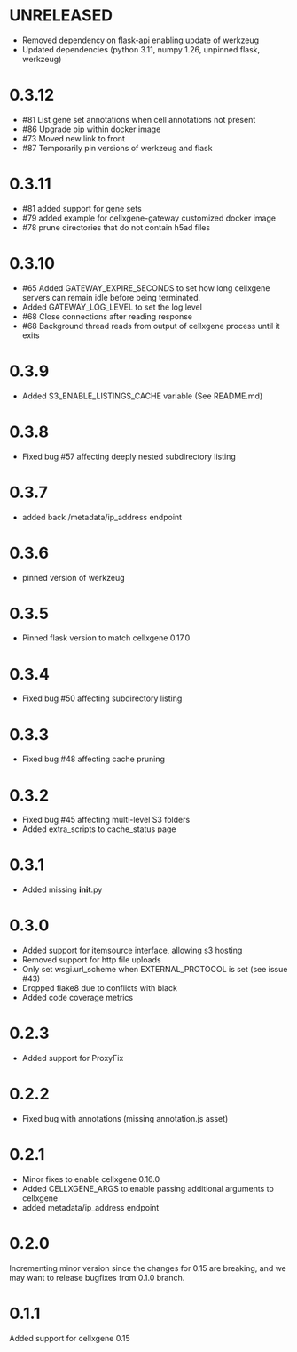 # UNRELEASED

* Removed dependency on flask-api enabling update of werkzeug
* Updated dependencies (python 3.11, numpy 1.26, unpinned flask, werkzeug)

# 0.3.12

* #81 List gene set annotations when cell annotations not present
* #86 Upgrade pip within docker image
* #73 Moved new link to front
* #87 Temporarily pin versions of werkzeug and flask


# 0.3.11

* #81 added support for gene sets
* #79 added example for cellxgene-gateway customized docker image
* #78 prune directories that do not contain h5ad files

# 0.3.10

* #65 Added GATEWAY_EXPIRE_SECONDS to set how long cellxgene servers can remain idle before being terminated.
* Added GATEWAY_LOG_LEVEL to set the log level
* #68 Close connections after reading response
* #68 Background thread reads from output of cellxgene process until it exits

# 0.3.9

* Added S3_ENABLE_LISTINGS_CACHE variable (See README.md)

# 0.3.8

* Fixed bug #57 affecting deeply nested subdirectory listing

# 0.3.7

* added back /metadata/ip_address endpoint

# 0.3.6

* pinned version of werkzeug

# 0.3.5

* Pinned flask version to match cellxgene 0.17.0

# 0.3.4

* Fixed bug #50 affecting subdirectory listing

# 0.3.3

* Fixed bug #48 affecting cache pruning

# 0.3.2

 * Fixed bug #45 affecting multi-level S3 folders
 * Added extra_scripts to cache_status page

# 0.3.1

 * Added missing __init__.py

# 0.3.0

 * Added support for itemsource interface, allowing s3 hosting
 * Removed support for http file uploads
 * Only set wsgi.url_scheme when EXTERNAL_PROTOCOL is set (see issue #43) 
 * Dropped flake8 due to conflicts with black
 * Added code coverage metrics

# 0.2.3

 * Added support for ProxyFix

# 0.2.2

  * Fixed bug with annotations (missing annotation.js asset)

# 0.2.1

  * Minor fixes to enable cellxgene 0.16.0
  * Added CELLXGENE_ARGS to enable passing additional arguments to cellxgene
  * added metadata/ip_address endpoint

# 0.2.0

Incrementing minor version since the changes for 0.15 are breaking, and we may want to release bugfixes from 0.1.0 branch.

# 0.1.1

Added support for cellxgene 0.15
